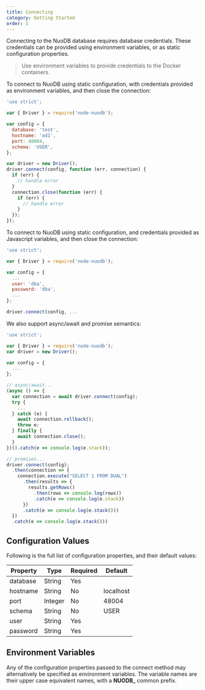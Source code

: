 ```yaml
---
title: Connecting
category: Getting Started
order: 1
---
```


Connecting to the NuoDB database requires database credentials. These
credentials can be provided using environment variables, or as static
configuration properties.

> Use environment variables to provide credentials to the Docker containers.

To connect to NuoDB using static configuration, with credentials provided
as environment variables, and then close the connection:

```javascript
'use strict';

var { Driver } = require('node-nuodb');

var config = {
  database: 'test',
  hostname: 'ad1',
  port: 48004,
  schema: 'USER',
};

var driver = new Driver();
driver.connect(config, function (err, connection) {
  if (err) {
    // handle error
  }
  connection.close(function (err) {
    if (err) {
      // handle error
    }
  });
});
```

To connect to NuoDB using static configuration, and credentials provided
as Javascript variables, and then close the connection:

```javascript
'use strict';

var { Driver } = require('node-nuodb');

var config = {
  ...
  user: 'dba',
  password: 'dba',
  ...
};

driver.connect(config, ...
```

We also support async/await and promise semantics:

```javascript
'use strict';

var { Driver } = require('node-nuodb');
var driver = new Driver();

var config = {
  ...
};

// async/await...
(async () => {
  var connection = await driver.connect(config);
  try {
    ...
  } catch (e) {
    await connection.rollback();
    throw e;
  } finally {
    await connection.close();
  }
})().catch(e => console.log(e.stack));

// promises...
driver.connect(config);
  .then(connection => {
    connection.execute("SELECT 1 FROM DUAL")
      .then(results => {
        results.getRows()
          .then(rows => console.log(rows))
          .catch(e => console.log(e.stack))
      })
      .catch(e => console.log(e.stack()))
  })
  .catch(e => console.log(e.stack()))
```

## Configuration Values

Following is the full list of configuration properties, and their
default values:

| Property  | Type    | Required |  Default  |
| --------- | ------- | -------- | --------- |
| database  | String  | Yes      |           |
| hostname  | String  | No       | localhost |
| port      | Integer | No       | 48004     |
| schema    | String  | No       | USER      |
| user      | String  | Yes      |           |
| password  | String  | Yes      |           |

## Environment Variables

Any of the configuration properties passed to the connect method may
alternatively be specified as environment variables. The variable
names are their upper case equivalent names, with a **NUODB_** common
prefix.
